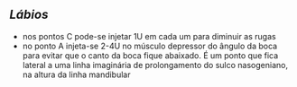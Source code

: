 ## ***Lábios***


- nos pontos C pode-se injetar 1U em cada um para diminuir as rugas  
- no ponto A injeta-se 2-4U no músculo depressor do ângulo da boca para evitar que o canto da boca fique abaixado. É um ponto que fica lateral a uma linha imaginária de prolongamento do sulco nasogeniano, na altura da linha mandibular


